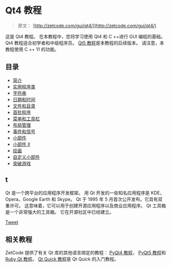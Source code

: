 # Qt4 教程

> 原文： [http://zetcode.com/gui/qt4/](http://zetcode.com/gui/qt4/)

这是 Qt4 教程。 在本教程中，您将学习使用 Qt4 和 C ++进行 GUI 编程的基础。 Qt4 教程适合初学者和中级程序员。 [Qt5 教程](/gui/qt5/)是本教程的后续版本。 请注意，本教程使用 C ++ 11 的功能。

## 目录



*   [简介](introduction/)
*   [实用程序类](utilityclasses/)
*   [字符串](strings/)
*   [日期和时间](datetime/)
*   [文件和目录](files/)
*   [首批程序](firstprograms/)
*   [菜单和工具栏](menusandtoolbars/)
*   [布局管理](layoutmanagement/)
*   [事件和信号](eventsandsignals/)
*   [小部件](widgets/)
*   [小部件 II](widgets2/)
*   [绘画](painting/)
*   [自定义小部件](customwidget/)
*   [突破游戏](breakoutgame/)



## t

Qt 是一个跨平台的应用程序开发框架。 用 Qt 开发的一些知名应用程序是 KDE，Opera，Google Earth 和 Skype。 Qt 于 1995 年 5 月首次公开发布。它具有双重许可。 这意味着，它可以用于创建开源应用程序以及商业应用程序。 Qt 工具箱是一个非常强大的工具箱。 它在开源社区中已经建立。

[Tweet](https://twitter.com/share) 

## 相关教程

ZetCode 提供了有关 Qt 库的其他语言绑定的教程： [PyQt4 教程](/gui/pyqt4/)， [PyQt5 教程](/gui/pyqt5)和 [Ruby Qt 教程](/gui/rubyqt/)。 [Qt Quick 教程](/gui/qtquick/)是 Qt Quick 的入门教程。